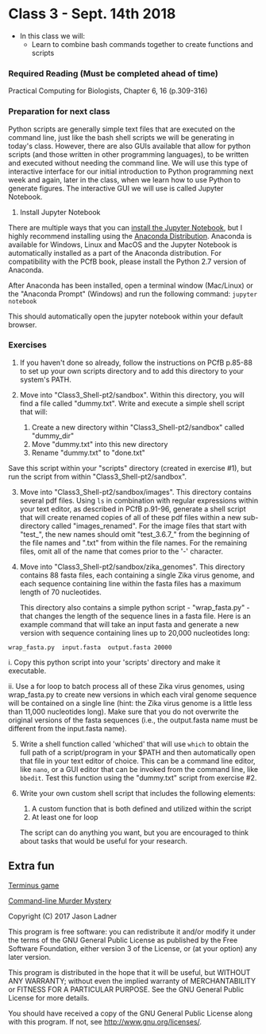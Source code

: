 # Class 3 - Sept. 14th 2018
- In this class we will:
    - Learn to combine bash commands together to create functions and scripts

### Required Reading (**Must be completed ahead of time**)
Practical Computing for Biologists, Chapter 6, 16 (p.309-316)

### Preparation for next class

Python scripts are generally simple text files that are executed on the command line, just like the bash shell scripts we will be generating in today's class. However, there are also GUIs available that allow for python scripts (and those written in other programming languages), to be written and executed without needing the command line. We will use this type of interactive interface for our initial introduction to Python programming next week and again, later in the class, when we learn how to use Python to generate figures. The interactive GUI we will use is called Jupyter Notebook. 

1. Install Jupyter Notebook

There are multiple ways that you can [install the Jupyter Notebook](http://jupyter.org/install), but I highly recommend installing using the [Anaconda Distribution](https://www.anaconda.com/download/). Anaconda is available for Windows, Linux and MacOS and the Jupyter Notebook is automatically installed as a part of the Anaconda distribution. For compatibility with the PCfB book, please install the Python 2.7 version of Anaconda. 

After Anaconda has been installed, open a terminal window (Mac/Linux) or the "Anaconda Prompt" (Windows) and run the following command: ```jupyter notebook```

This should automatically open the jupyter notebook within your default browser. 

### Exercises

1. If you haven't done so already, follow the instructions on PCfB p.85-88 to set up your own scripts directory and to add this directory to your system's PATH.

2. Move into "Class3\_Shell-pt2/sandbox". Within this directory, you will find a file called "dummy.txt". Write and execute a simple shell script that will:
    1. Create a new directory within "Class3\_Shell-pt2/sandbox" called "dummy_dir"
    2. Move "dummy.txt" into this new directory
    3. Rename "dummy.txt" to "done.txt"

Save this script within your "scripts" directory (created in exercise #1), but run the script from within "Class3\_Shell-pt2/sandbox".

3. Move into "Class3\_Shell-pt2/sandbox/images". This directory contains several pdf files. Using ```ls``` in combination with regular expressions within your text editor, as described in PCfB p.91-96, generate a shell script that will create renamed copies of all of these pdf files within a new sub-directory called "images\_renamed". For the image files that start with "test\_", the new names should omit "test\_3.6.7\_" from the beginning of the file names and ".txt" from within the file names. For the remaining files, omit all of the name that comes prior to the '-' character.

4. Move into "Class3\_Shell-pt2/sandbox/zika\_genomes". This directory contains 88 fasta files, each containing a single Zika virus genome, and each sequence containing line within the fasta files has a maximum length of 70 nucleotides. 

    This directory also contains a simple python script - "wrap_fasta.py" - that changes the length of the sequence lines in a fasta file. Here is an example command that will take an input fasta and generate a new version with sequence containing lines up to 20,000 nucleotides long:

```wrap_fasta.py  input.fasta  output.fasta 20000```

i. Copy this python script into your 'scripts' directory and make it executable.  

ii. Use a for loop to batch process all of these Zika virus genomes, using wrap_fasta.py to create new versions in which each viral genome sequence will be contained on a single line (hint: the Zika virus genome is a little less than 11,000 nucleotides long). Make sure that you do not overwrite the original versions of the fasta sequences (i.e., the output.fasta name must be different from the input.fasta name). 

5. Write a shell function called 'whiched' that will use ```which``` to obtain the full path of a script/program in your $PATH and then automatically open that file in your text editor of choice. This can be a command line editor, like ```nano```, or a GUI editor that can be invoked from the command line, like ```bbedit```. Test this function using the "dummy.txt" script from exercise #2. 

6. Write your own custom shell script that includes the following elements:
    1. A custom function that is both defined and utilized within the script
    2. At least one for loop
    
    The script can do anything you want, but you are encouraged to think about tasks that would be useful for your research. 


## Extra fun

[Terminus game](http://web.mit.edu/mprat/Public/web/Terminus/Web/main.html)

[Command-line Murder Mystery](https://github.com/veltman/clmystery/)

Copyright (C) 2017  Jason Ladner

This program is free software: you can redistribute it and/or modify
it under the terms of the GNU General Public License as published by
the Free Software Foundation, either version 3 of the License, or
(at your option) any later version.

This program is distributed in the hope that it will be useful,
but WITHOUT ANY WARRANTY; without even the implied warranty of
MERCHANTABILITY or FITNESS FOR A PARTICULAR PURPOSE.  See the
GNU General Public License for more details.

You should have received a copy of the GNU General Public License
along with this program.  If not, see <http://www.gnu.org/licenses/>.



